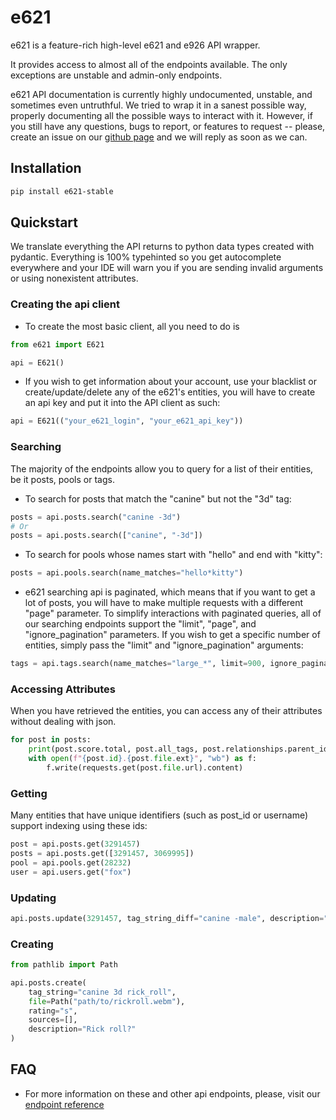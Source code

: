 # e621

e621 is a feature-rich high-level e621 and e926 API wrapper.

It provides access to almost all of the endpoints available. The only exceptions are unstable and admin-only endpoints.

e621 API documentation is currently highly undocumented, unstable, and sometimes even untruthful. We tried to wrap it in a sanest possible way, properly documenting all the possible ways to interact with it. However, if you still have any questions, bugs to report, or features to request -- please, create an issue on our [github page]("https://github.com/Hmiku8338/e621-py-stable") and we will reply as soon as we can.

## Installation

```bash
pip install e621-stable
```

## Quickstart

We translate everything the API returns to python data types created with pydantic. Everything is 100% typehinted so you get autocomplete everywhere and your IDE will warn you if you are sending invalid arguments or using nonexistent attributes.

### Creating the api client

* To create the most basic client, all you need to do is

```python
from e621 import E621

api = E621()
```

* If you wish to get information about your account, use your blacklist or create/update/delete any of the e621's entities, you will have to create an api key and put it into the API client as such:

```python
api = E621(("your_e621_login", "your_e621_api_key"))
```

### Searching

The majority of the endpoints allow you to query for a list of their entities, be it posts, pools or tags.

* To search for posts that match the "canine" but not the "3d" tag:

```python
posts = api.posts.search("canine -3d")
# Or
posts = api.posts.search(["canine", "-3d"])
```

* To search for pools whose names start with "hello" and end with "kitty":

```python
posts = api.pools.search(name_matches="hello*kitty")
```

* e621 searching api is paginated, which means that if you want to get a lot of posts, you will have to make multiple requests with a different "page" parameter. To simplify interactions with paginated queries, all of our searching endpoints support the "limit", "page", and "ignore_pagination" parameters. If you wish to get a specific number of entities, simply pass the "limit" and "ignore_pagination" arguments:

```python
tags = api.tags.search(name_matches="large_*", limit=900, ignore_pagination=True)
```

### Accessing Attributes

When you have retrieved the entities, you can access any of their attributes without dealing with json.

```python
for post in posts:
    print(post.score.total, post.all_tags, post.relationships.parent_id)
    with open(f"{post.id}.{post.file.ext}", "wb") as f:
        f.write(requests.get(post.file.url).content)
```

### Getting

Many entities that have unique identifiers (such as post_id or username) support indexing using these ids:

```python
post = api.posts.get(3291457)
posts = api.posts.get([3291457, 3069995])
pool = api.pools.get(28232)
user = api.users.get("fox")
```

### Updating

```python
api.posts.update(3291457, tag_string_diff="canine -male", description="Rick roll?")
```

### Creating

```python
from pathlib import Path

api.posts.create(
    tag_string="canine 3d rick_roll",
    file=Path("path/to/rickroll.webm"),
    rating="s",
    sources=[],
    description="Rick roll?"
)
```

## FAQ

* For more information on these and other api endpoints, please, visit our [endpoint reference](TODO)
